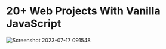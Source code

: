# 20+ Web Projects With Vanilla JavaScript
![Screenshot 2023-07-17 091548](https://github.com/YousefMaher179/Kalbonyan-Elmarsos/assets/106788176/1734f001-c175-49e7-8b4b-a92b70579273)
